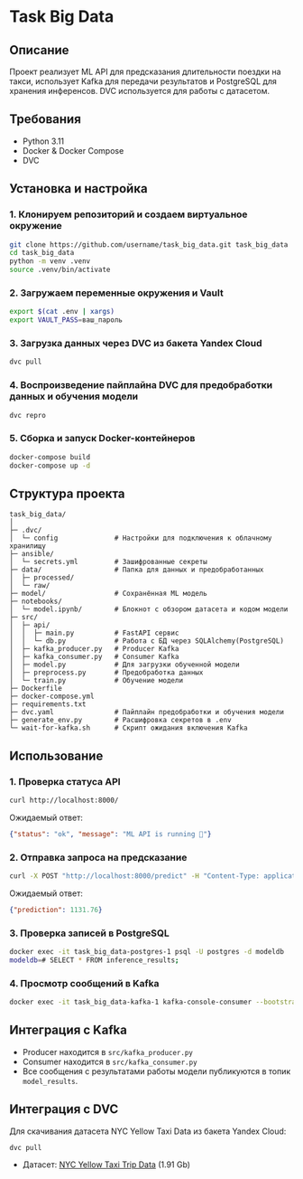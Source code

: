 # Task Big Data

## Описание

Проект реализует ML API для предсказания длительности поездки на такси, использует Kafka для передачи результатов и PostgreSQL для хранения инференсов. DVC используется для работы с датасетом.

## Требования

* Python 3.11
* Docker & Docker Compose
* DVC

## Установка и настройка

### 1. Клонируем репозиторий и создаем виртуальное окружение

```bash
git clone https://github.com/username/task_big_data.git task_big_data
cd task_big_data
python -m venv .venv
source .venv/bin/activate
```

### 2. Загружаем переменные окружения и Vault

```bash
export $(cat .env | xargs)
export VAULT_PASS=ваш_пароль
```

### 3. Загрузка данных через DVC из бакета Yandex Cloud

```bash
dvc pull
```

### 4. Воспроизведение пайплайна DVC для предобработки данных и обучения модели

```bash
dvc repro
```

### 5. Сборка и запуск Docker-контейнеров

```bash
docker-compose build
docker-compose up -d
```


## Структура проекта

```
task_big_data/
│
├─ .dvc/
│  └─ config              # Настройки для подключения к облачному хранилищу
├─ ansible/
│  └─ secrets.yml         # Зашифрованные секреты
├─ data/                  # Папка для данных и предобработанных 
│  ├─ processed/
│  └─ raw/
├─ model/                 # Сохранённая ML модель
├─ notebooks/  
│  └─ model.ipynb/        # Блокнот с обзором датасета и кодом модели 
├─ src/
│  ├─ api/
│  │  ├─ main.py          # FastAPI сервис
│  │  └─ db.py            # Работа с БД через SQLAlchemy(PostgreSQL)
│  ├─ kafka_producer.py   # Producer Kafka
│  ├─ kafka_consumer.py   # Consumer Kafka
│  ├─ model.py            # Для загрузки обученной модели
│  ├─ preprocess.py       # Предобработка данных
│  └─ train.py            # Обучение модели
├─ Dockerfile
├─ docker-compose.yml
├─ requirements.txt
├─ dvc.yaml               # Пайплайн предобработки и обучения модели
├─ generate_env.py        # Расшифровка секретов в .env
└─ wait-for-kafka.sh      # Скрипт ожидания включения Kafka
```

## Использование

### 1. Проверка статуса API

```bash
curl http://localhost:8000/
```

Ожидаемый ответ:

```json
{"status": "ok", "message": "ML API is running 🚀"}
```

### 2. Отправка запроса на предсказание

```bash
curl -X POST "http://localhost:8000/predict" -H "Content-Type: application/json" -d '{"trip_distance":3.5,"passenger_count":1}'
```

Ожидаемый ответ:

```json
{"prediction": 1131.76}
```

### 3. Проверка записей в PostgreSQL

```bash
docker exec -it task_big_data-postgres-1 psql -U postgres -d modeldb
modeldb=# SELECT * FROM inference_results;
```

### 4. Просмотр сообщений в Kafka

```bash
docker exec -it task_big_data-kafka-1 kafka-console-consumer --bootstrap-server kafka:9092 --topic model_results --from-beginning
```

## Интеграция с Kafka

* Producer находится в `src/kafka_producer.py`
* Consumer находится в `src/kafka_consumer.py`
* Все сообщения с результатами работы модели публикуются в топик `model_results`.

## Интеграция с DVC

Для скачивания датасета NYC Yellow Taxi Data из бакета Yandex Cloud:

```bash
dvc pull
```

* Датасет: [NYC Yellow Taxi Trip Data](https://www.kaggle.com/datasets/elemento/nyc-yellow-taxi-trip-data?select=yellow_tripdata_2016-03.csv) (1.91 Gb)
